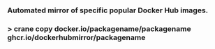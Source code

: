 ### Automated mirror of specific popular Docker Hub images.
###
### > crane copy docker.io/packagename/packagename ghcr.io/dockerhubmirror/packagename
